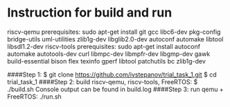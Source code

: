 # Instruction for build and run
riscv-qemu prerequisites:
sudo apt-get install git gcc libc6-dev pkg-config bridge-utils uml-utilities zlib1g-dev libglib2.0-dev autoconf automake libtool libsdl1.2-dev
riscv-tools prerequisites:
sudo apt-get install autoconf automake autotools-dev curl libmpc-dev libmpfr-dev libgmp-dev gawk build-essential bison flex texinfo gperf libtool patchutils bc zlib1g-dev

####Step 1:
    $ git clone https://github.com/ivstepanov/trial_task_1.git
    $ cd trial_task_1
####Step 2: build riscv-qemu, riscv-tools, FreeRTOS:
    $ ./build.sh
Console output can be found in build.log
####Step 3: run qemu + FreeRTOS:
./run.sh

